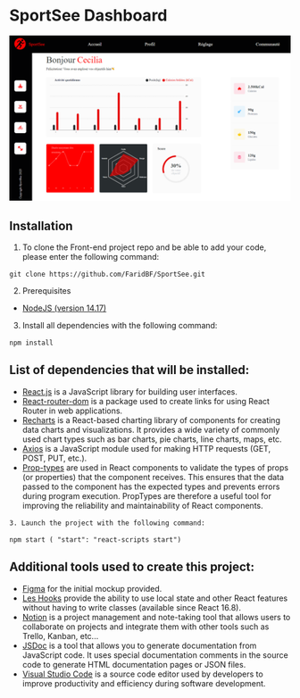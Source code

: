 # SportSee Dashboard

<img src ="./src/assets/illustrationReadMe/sport-see.png" title = "SportSee Dashboard" alt = "SportSee Dashboard" />

## Installation

1. To clone the Front-end project repo and be able to add your code, please enter the following command:

```
git clone https://github.com/FaridBF/SportSee.git
```

2. Prerequisites

- [NodeJS (version 14.17)](https://nodejs.org/en/)

3. Install all dependencies with the following command:

```
npm install
```

## List of dependencies that will be installed:

- [React.js](https://fr.reactjs.org/) is a JavaScript library for building user interfaces.
- [React-router-dom](https://www.npmjs.com/package/react-router-dom) is a package used to create links for using React Router in web applications.
- [Recharts](https://recharts.org/en-US) is a React-based charting library of components for creating data charts and visualizations. It provides a wide variety of commonly used chart types such as bar charts, pie charts, line charts, maps, etc.
- [Axios](https://axios-http.com/fr/docs/intro) is a JavaScript module used for making HTTP requests (GET, POST, PUT, etc.).
- [Prop-types](https://github.com/facebook/prop-types) are used in React components to validate the types of props (or properties) that the component receives. This ensures that the data passed to the component has the expected types and prevents errors during program execution. PropTypes are therefore a useful tool for improving the reliability and maintainability of React components.

```
3. Launch the project with the following command:
```

```
npm start ( "start": "react-scripts start")
```

## Additional tools used to create this project:

- [Figma](https://www.figma.com/file/BMomGVZqLZb811mDMShpLu/UI-design-Sportify-FR?node-id=0%3A1) for the initial mockup provided.
- [Les Hooks](https://fr.reactjs.org/docs/hooks-state.html) provide the ability to use local state and other React features without having to write classes (available since React 16.8).
- [Notion](https://www.notion.so/Tableau-de-bord-SportSee-6686aa4b5f44417881a4884c9af5669e) is a project management and note-taking tool that allows users to collaborate on projects and integrate them with other tools such as Trello, Kanban, etc...
- [JSDoc](https://jsdoc.app/) is a tool that allows you to generate documentation from JavaScript code. It uses special documentation comments in the source code to generate HTML documentation pages or JSON files.
- [Visual Studio Code](https://code.visualstudio.com/) is a source code editor used by developers to improve productivity and efficiency during software development.
